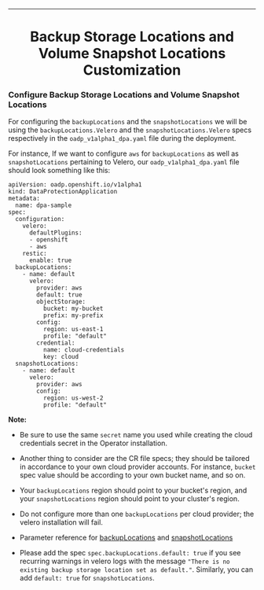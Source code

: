 <hr style="height:1px;border:none;color:#333;">
<h1 align="center">Backup Storage Locations and Volume Snapshot Locations Customization</h1>

### Configure Backup Storage Locations and Volume Snapshot Locations

For configuring the `backupLocations` and the `snapshotLocations` 
we will be using the `backupLocations.Velero` and the `snapshotLocations.Velero` 
specs respectively in the `oadp_v1alpha1_dpa.yaml` file during the deployment. 

For instance, If we want to configure `aws` for `backupLocations` as 
well as `snapshotLocations` pertaining to Velero, our 
`oadp_v1alpha1_dpa.yaml` file should look something like this:

```
apiVersion: oadp.openshift.io/v1alpha1
kind: DataProtectionApplication
metadata:
  name: dpa-sample
spec:
  configuration:
    velero:
      defaultPlugins:
      - openshift
      - aws
    restic:
      enable: true
  backupLocations:
    - name: default
      velero:
        provider: aws
        default: true
        objectStorage:
          bucket: my-bucket
          prefix: my-prefix
        config:
          region: us-east-1
          profile: "default"
        credential:
          name: cloud-credentials
          key: cloud
  snapshotLocations:
    - name: default
      velero:
        provider: aws
        config:
          region: us-west-2
          profile: "default"

```

<b>Note:</b> 

- Be sure to use the same `secret` name you used while creating the cloud 
credentials secret in the Operator installation.

- Another thing to consider are the CR file specs; they should be tailored in 
accordance to your own cloud provider accounts. 
For instance, `bucket` spec value should be according to your own bucket name, and so on.

- Your `backupLocations` region should point to your bucket's region, and your 
`snapshotLocations` region should point to your cluster's region.

- Do not configure more than one `backupLocations` per cloud provider; 
the velero installation will fail.

- Parameter reference for [backupLocations](https://velero.io/docs/main/api-types/backupstoragelocation/) 
and [snapshotLocations](https://velero.io/docs/main/api-types/volumesnapshotlocation/)

- Please add the spec `spec.backupLocations.default: true` if you see recurring
warnings in velero logs with the message `"There is no existing backup storage location set as default."`. 
Similarly, you can add `default: true` for `snapshotLocations`.